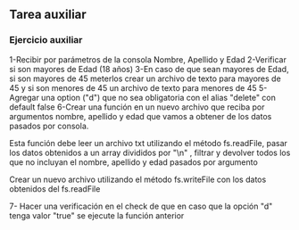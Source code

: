 ## Tarea auxiliar

### Ejercicio auxiliar
1-Recibir por parámetros de la consola Nombre, Apellido y Edad
2-Verificar si son mayores de Edad (18 años)
3-En caso de que sean mayores de Edad, si son mayores de 45 meterlos crear un archivo de 
texto para mayores de 45 y si son menores de 45 un archivo de texto para menores de 45
5-Agregar una option ("d") que no sea obligatoria con el alias "delete" con default false
6-Crear una función en un nuevo archivo que reciba por argumentos nombre, apellido y edad que vamos a obtener de los datos pasados por consola.

  Esta función debe leer un archivo txt utilizando el método fs.readFile, pasar los datos obtenidos a un array divididos por "\n" , filtrar y devolver todos los que no incluyan el   nombre, apellido y edad pasados por argumento

  Crear un nuevo archivo utilizando el método fs.writeFile con los datos obtenidos del fs.readFile 

7- Hacer una verificación en el check de que en caso que la opción "d" tenga valor "true" se ejecute la función anterior
